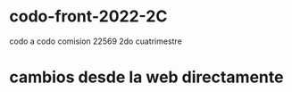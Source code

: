 # codo-front-2022-2C
codo a codo comision 22569 2do cuatrimestre
# cambios desde la web directamente
